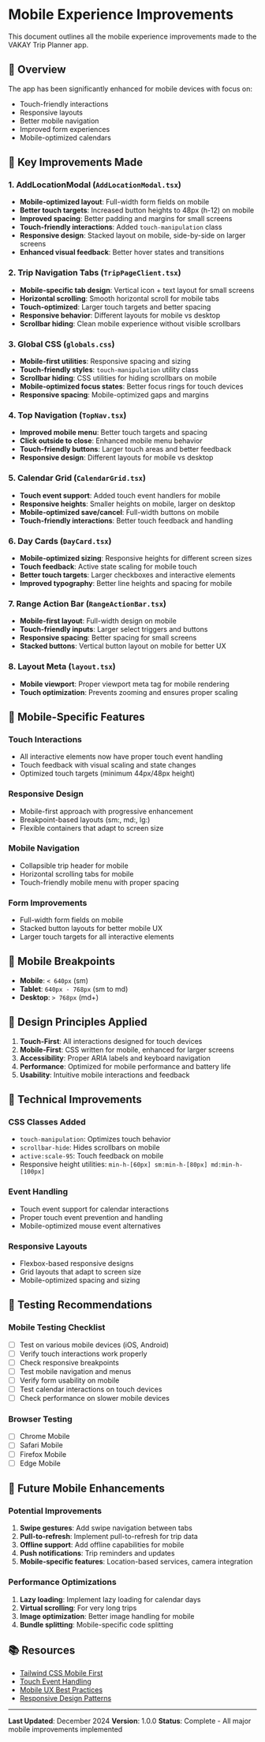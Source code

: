 # Mobile Experience Improvements

This document outlines all the mobile experience improvements made to the VAKAY Trip Planner app.

## 🎯 Overview

The app has been significantly enhanced for mobile devices with focus on:
- Touch-friendly interactions
- Responsive layouts
- Better mobile navigation
- Improved form experiences
- Mobile-optimized calendars

## 📱 Key Improvements Made

### 1. AddLocationModal (`AddLocationModal.tsx`)
- **Mobile-optimized layout**: Full-width form fields on mobile
- **Better touch targets**: Increased button heights to 48px (h-12) on mobile
- **Improved spacing**: Better padding and margins for small screens
- **Touch-friendly interactions**: Added `touch-manipulation` class
- **Responsive design**: Stacked layout on mobile, side-by-side on larger screens
- **Enhanced visual feedback**: Better hover states and transitions

### 2. Trip Navigation Tabs (`TripPageClient.tsx`)
- **Mobile-specific tab design**: Vertical icon + text layout for small screens
- **Horizontal scrolling**: Smooth horizontal scroll for mobile tabs
- **Touch-optimized**: Larger touch targets and better spacing
- **Responsive behavior**: Different layouts for mobile vs desktop
- **Scrollbar hiding**: Clean mobile experience without visible scrollbars

### 3. Global CSS (`globals.css`)
- **Mobile-first utilities**: Responsive spacing and sizing
- **Touch-friendly styles**: `touch-manipulation` utility class
- **Scrollbar hiding**: CSS utilities for hiding scrollbars on mobile
- **Mobile-optimized focus states**: Better focus rings for touch devices
- **Responsive spacing**: Mobile-optimized gaps and margins

### 4. Top Navigation (`TopNav.tsx`)
- **Improved mobile menu**: Better touch targets and spacing
- **Click outside to close**: Enhanced mobile menu behavior
- **Touch-friendly buttons**: Larger touch areas and better feedback
- **Responsive design**: Different layouts for mobile vs desktop

### 5. Calendar Grid (`CalendarGrid.tsx`)
- **Touch event support**: Added touch event handlers for mobile
- **Responsive heights**: Smaller heights on mobile, larger on desktop
- **Mobile-optimized save/cancel**: Full-width buttons on mobile
- **Touch-friendly interactions**: Better touch feedback and handling

### 6. Day Cards (`DayCard.tsx`)
- **Mobile-optimized sizing**: Responsive heights for different screen sizes
- **Touch feedback**: Active state scaling for mobile touch
- **Better touch targets**: Larger checkboxes and interactive elements
- **Improved typography**: Better line heights and spacing for mobile

### 7. Range Action Bar (`RangeActionBar.tsx`)
- **Mobile-first layout**: Full-width design on mobile
- **Touch-friendly inputs**: Larger select triggers and buttons
- **Responsive spacing**: Better spacing for small screens
- **Stacked buttons**: Vertical button layout on mobile for better UX

### 8. Layout Meta (`layout.tsx`)
- **Mobile viewport**: Proper viewport meta tag for mobile rendering
- **Touch optimization**: Prevents zooming and ensures proper scaling

## 🚀 Mobile-Specific Features

### Touch Interactions
- All interactive elements now have proper touch event handling
- Touch feedback with visual scaling and state changes
- Optimized touch targets (minimum 44px/48px height)

### Responsive Design
- Mobile-first approach with progressive enhancement
- Breakpoint-based layouts (sm:, md:, lg:)
- Flexible containers that adapt to screen size

### Mobile Navigation
- Collapsible trip header for mobile
- Horizontal scrolling tabs for mobile
- Touch-friendly mobile menu with proper spacing

### Form Improvements
- Full-width form fields on mobile
- Stacked button layouts for better mobile UX
- Larger touch targets for all interactive elements

## 📱 Mobile Breakpoints

- **Mobile**: `< 640px` (sm)
- **Tablet**: `640px - 768px` (sm to md)
- **Desktop**: `> 768px` (md+)

## 🎨 Design Principles Applied

1. **Touch-First**: All interactions designed for touch devices
2. **Mobile-First**: CSS written for mobile, enhanced for larger screens
3. **Accessibility**: Proper ARIA labels and keyboard navigation
4. **Performance**: Optimized for mobile performance and battery life
5. **Usability**: Intuitive mobile interactions and feedback

## 🔧 Technical Improvements

### CSS Classes Added
- `touch-manipulation`: Optimizes touch behavior
- `scrollbar-hide`: Hides scrollbars on mobile
- `active:scale-95`: Touch feedback on mobile
- Responsive height utilities: `min-h-[60px] sm:min-h-[80px] md:min-h-[100px]`

### Event Handling
- Touch event support for calendar interactions
- Proper touch event prevention and handling
- Mobile-optimized mouse event alternatives

### Responsive Layouts
- Flexbox-based responsive designs
- Grid layouts that adapt to screen size
- Mobile-optimized spacing and sizing

## 📱 Testing Recommendations

### Mobile Testing Checklist
- [ ] Test on various mobile devices (iOS, Android)
- [ ] Verify touch interactions work properly
- [ ] Check responsive breakpoints
- [ ] Test mobile navigation and menus
- [ ] Verify form usability on mobile
- [ ] Test calendar interactions on touch devices
- [ ] Check performance on slower mobile devices

### Browser Testing
- [ ] Chrome Mobile
- [ ] Safari Mobile
- [ ] Firefox Mobile
- [ ] Edge Mobile

## 🚀 Future Mobile Enhancements

### Potential Improvements
1. **Swipe gestures**: Add swipe navigation between tabs
2. **Pull-to-refresh**: Implement pull-to-refresh for trip data
3. **Offline support**: Add offline capabilities for mobile
4. **Push notifications**: Trip reminders and updates
5. **Mobile-specific features**: Location-based services, camera integration

### Performance Optimizations
1. **Lazy loading**: Implement lazy loading for calendar days
2. **Virtual scrolling**: For very long trips
3. **Image optimization**: Better image handling for mobile
4. **Bundle splitting**: Mobile-specific code splitting

## 📚 Resources

- [Tailwind CSS Mobile First](https://tailwindcss.com/docs/responsive-design)
- [Touch Event Handling](https://developer.mozilla.org/en-US/docs/Web/API/Touch_events)
- [Mobile UX Best Practices](https://www.nngroup.com/articles/mobile-ux/)
- [Responsive Design Patterns](https://www.lukew.com/ff/entry.asp?1514)

---

**Last Updated**: December 2024
**Version**: 1.0.0
**Status**: Complete - All major mobile improvements implemented
